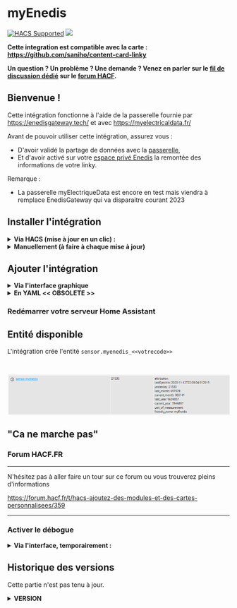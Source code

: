 # myEnedis

[![HACS Supported](https://img.shields.io/badge/HACS-Supported-green.svg)](https://github.com/custom-components/hacs)
![](https://img.shields.io/github/downloads/saniho/apiEnedis/latest/total.svg)

**Cette integration est compatible avec la carte :
https://github.com/saniho/content-card-linky**

**Un question ? Un problème ? Une demande ? Venez en parler sur le
[fil de discussion dédié](https://forum.hacf.fr/t/sensor-pour-enedis-apienedis/935)
sur le [forum HACF](https://forum.hacf.fr/).**

## Bienvenue !

Cette intégration fonctionne à l'aide de la passerelle fournie par
https://enedisgateway.tech/ et avec https://myelectricaldata.fr/

Avant de pouvoir utiliser cette intégration, assurez vous :

- D'avoir validé la partage de données avec la
  [passerelle](https://enedisgateway.tech/),
- Et d'avoir activé sur votre
  [espace privé Enedis](https://mon-compte-client.enedis.fr/) la remontée
  des informations de votre linky.

Remarque : 
- La passerelle myElectriqueData est encore en test mais viendra à remplace EnedisGateway qui va disparaitre courant 2023
## Installer l'intégration

<details>
  <summary><b>Via HACS (mise à jour en un clic) : </b></summary><br />

- Ouvrez HACS, cliquez sur `Intégration`, puis selectionnez le menu 3
  points en haut à droite.

\*si vous n'avez pas HACS, pour l'installer cela se passe ici :
[HACS : Ajoutez des modules et des cartes personnalisées](https://forum.hacf.fr/t/hacs-ajoutez-des-modules-et-des-cartes-personnalisees/359)

<br />
 <p align="center">
<img src="./img/HACS_add_repo_01.png" height="300"/>
 <br />
 </p>

- Ajoutez le dépot personnalisé : `https://github.com/saniho/apiEnedis`

<br />
 <p align="center">
<img src="./img/HACS_add_repo_02.png" width="600"/>
 <br />
 </p>

- Cliquez sur le bouton `Installer` de la carte correspondant à
  l'intégration

<br />
 <p align="center">
<img src="./img/HACS_install_integration_01.png" width="400"/>
 <br />
 </p>

- Cliquez sur le bouton `Installer` de la popup

<br />
 <p align="center">
<img src="./img/HACS_install_integration_02.png" width="600"/>
 <br />
 </p>

- La carte de l'intégration est maintenant rouge, signifiant qu'un
  redémarrage du serveur Home Assistant est nécessaire

<br />
 <p align="center">
<img src="./img/HACS_install_integration_03.png" width="400"/>
 <br />
 </p>

- Accédez à la vue `Contrôle du serveur` (`Configuration` ->
  `Contrôle du serveur`), puis cliquez sur le bouton `Redémarrer` dans la
  zone `Gestion du serveur`

<br />
 <p align="center">
<img src="./img/HACS_install_integration_04.png" width="400"/>
 <br />
 </p>

</details>

<details>
  <summary><b>Manuellement (à faire à chaque mise à jour)</b></summary>

- Dans votre propre dossier `custom_components`, créez un dossier nommé
  `apiEnedis` puis, copiez tout le contenu du dossier
  [apiEnedis](https://github.com/saniho/apiEnedis/tree/main/custom_components/apiEnedis)
  dedans.

- Cliquez sur le bouton `Redémarrer` dans la zone `Gestion du serveur`

</details>

## Ajouter l'intégration

<details>
  <summary><b>Via l'interface graphique</b></summary>

- Accédez à la vue `Intégrations` (`Configuration` -> `Intégration`)

- Appuyez sur le bouton bleu `Ajouter l'intégration` en bas à droite de la
  vue

<br />
 <p align="center">
<img src="./img/HACS_add_integration_01.png" height="500"/>
 <br />
 </p>

- Tapez dans le champ de recherche qui vient d'apparaître : `myenedis` et
  cliquez sur l'intégration

<br />
 <p align="center">
<img src="./img/HACS_add_integration_02.png" height="300"/>
 <br />
 </p>

- Renseigner :

  - Votre `token`
  - Votre `code` (PDL)
  - Si vous disposez d'un contrat heures pleines/heures creuses :
    - Le prix des heures creuses
    - Le prix des heures pleines
  - cocher la case heures creuses si votre contrat comporte des heures
    creuses
  - vos heures creuses si différentes de celles proposées par enedis
    exemple de format : `[['00:00','05:00'], ['22:00', '24:00']]`

- Validez la saisie avec le bouton `Soumettre`

<br />
 <p align="center">
<img src="./img/HACS_add_integration_03.png" width="300"/>
 <br />
 </p>

- Fermez la popup de confirmation en cliquant sur le bouton `Terminer`

*Si vous ne voyez pas l'intégration dans la liste, effacer le cache de
votre navigateur en faisant la combinaison de touche `CTRL+F5` ou
`CTRL+SHIFT+R`*

</details>
<details>
  <summary><b>En YAML << OBSOLETE >></b></summary>
</details>

### Redémarrer votre serveur Home Assistant

## Entité disponible

L'intégration crée l'entité `sensor.myenedis_<<votrecode>>`

<br />
 <p align="center">
<img src="./img/sensor_v2.png"/>
 <br />
 </p>

## "Ca ne marche pas"

### Forum HACF.FR

______________________________________________________________________

N'hésitez pas à aller faire un tour sur ce forum ou vous trouverez pleins
d'informations

https://forum.hacf.fr/t/hacs-ajoutez-des-modules-et-des-cartes-personnalisees/359

______________________________________________________________________


### Activer le débogue

<details>
  <summary><b>Via l'interface, temporairement : </b></summary><br />

Avec des traces de débogue il est généralement plus facile d'identifier
la cause d'un problème de fonctionnement.

Une manière c'est d'activer les messages de débogue dans le fichier
`config/home-assistant.log` en l'activant depuis l'interface.  Pour cela allez
directement vers [Outils de Développement > Services](https://my.home-assistant.io/redirect/developer_services/).

Puis, passer en mode `YAML` et copiez-collez le code suivant, puis cliquez
`APPELER LE SERVICE`:

```yaml
service: logger.set_level
data:
  myEnedis: debug

```

En image:

<p align="center"><img src="./img/ha_debug.png" width="300"/></p>

Le fichier `config/home-assistant.log` se remplit alors de pleins de traces
de débogue lié à `apiEnedis` connu comme `myEnedis` dans Home Assistant.


Ceci continue jusqu'au redémarrage de Home Assistant ou jusqu'à ce que vous
exécutez de la même manière que pour l'activation:


```yaml
service: logger.set_level
data:
  myEnedis: warning

```
</details>


## Historique des versions

Cette partie n'est pas tenu à jour.

<details>
  <summary><b>VERSION</b></summary>

**2.2.0** activation de myElectricData & du production sensor

**2.0.3.0** preparation pour myElectricData & corrections mineures

**ajout de la possibilité d'utiliser myElectricData d'ici peu**

Attention le service enedisGateway sera desactivé en mai 2023, mais myElectricData prendra la releve.

Pensez à vous enregistrer sur https://www.myelectricaldata.fr/

ps : le token myelectridata n'est pas compatible avec celui de enedsgateway ...

**1.2.0.0** refactoring du code

**suppression de la configuration possible par le fichier yaml, uniquement
possible via l'integration**

heures creuses disponible dans l'interface de l'integration

**1.1.2.2** possibilité de forcer ses propres horaires dans le yaml(
differentes de celles de enedis)

tag heures_creuses

Possibilité de forcer l'absence de HC/HP, meme si Enedis en fournit

tag heuresCreusesON

dans l'integration yaml et via flow, possibilité de forcer l'absence de
HC/HP

`heuresCreusesON: False`

**1.1.0.0**

nouvelle version, permettant l'integration via flow

**1.0.4.0**

gestion de contrat recent, correction calcul de monté si relevé compteur
par tranche de 10 minutes, 30 minutes

attention le nom du sensor contiendra maintenant le numéro de PDL( cela
permet de piloter plusieurs compteurs )

**1.0.2.5**

state general du sensor converti en Kwh

correction de bugs

**1.0.2.4**

add Unit of measurement

**1.0.2.3**

correction bug

**1.0.2.2**

ajout de la gestion des heures HC/HP, pour cela indiquer dans votre sensor
yalm les tranches horaires

ajout gestion du calcul du prix sur la veille

**changement du nom du sensor dans le sensor.yaml, myEnedis remplace
apiEnedis**

**1.0.2.0**

integration à HACS

**changement du nom du sensor dans le sensor.yaml, myEnedis remplace
apiEnedis** **1.0.1.2**

Delay est maintenant facultatif dans sensor.yaml

ajout de la consmmation last week, and current week

**1.0.1.1**

gestion des contrats de moins de 2 ans

remonté d'un statut indiquant l'erreur remonté par la gateway s'il y a
erreur

**1.0.1.0**

ajout de la remontée yesterday au niveau du state pour permettre
l'utilisation par certaines card( graphique par exemple )

**1.0.0.0**

premiere version

</details>
